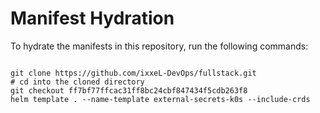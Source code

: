 
# Manifest Hydration

To hydrate the manifests in this repository, run the following commands:

```shell

git clone https://github.com/ixxeL-DevOps/fullstack.git
# cd into the cloned directory
git checkout ff7bf77ffcac31ff8bc24cbf847434f5cdb263f8
helm template . --name-template external-secrets-k0s --include-crds
```